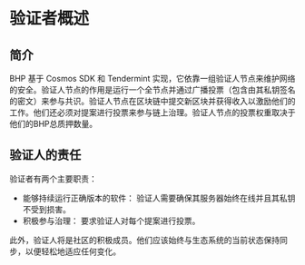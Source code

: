 # 验证者概述
## 简介

BHP 基于 Cosmos SDK 和 Tendermint 实现，它依靠一组验证人节点来维护网络的安全。验证人节点的作用是运行一个全节点并通过广播投票（包含由其私钥签名的密文）来参与共识。验证人节点在区块链中提交新区块并获得收入以激励他们的工作。他们还必须对提案进行投票来参与链上治理。验证人节点的投票权重取决于他们的BHP总质押数量。

## 验证人的责任

验证者有两个主要职责：

- 能够持续运行正确版本的软件： 验证人需要确保其服务器始终在线并且其私钥不受到损害。
- 积极参与治理： 要求验证人对每个提案进行投票。

此外，验证人将是社区的积极成员。他们应该始终与生态系统的当前状态保持同步，以便轻松地适应任何变化。